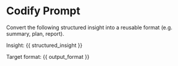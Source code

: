 # Codify Prompt

Convert the following structured insight into a reusable format (e.g. summary, plan, report).

Insight:
{{ structured_insight }}

Target format:
{{ output_format }}